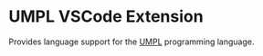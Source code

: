 # UMPL VSCode Extension
Provides language support for the [UMPL](https:/github.com/mendelsshop/umpl) programming language.

